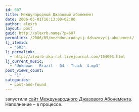 ```yaml
---
id: 607
title: Международный Джазовый абонемент
date: 2006-05-01T16:13:00+02:00
author: alexrb
layout: post
guid: http://alexrb.name/?p=607
permalink: /2006/05/mezhdunarodnyij-dzhazovyij-abonement/
lj_itemid:
  - "603"
lj_permalink:
  - http://alexrb-aka-ral.livejournal.com/154603.html
lj_current_music:
  - 'Unknown - Brazil - 04 - Track  4.mp3'
post_views_count:
  - "1"
categories:
  - Lost-and-found
---
```

запустили [сайт Международного Джазового Абонемента](http://jazzabonement.kiev.ua).  
Наполнение &#8211; в процессе.